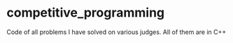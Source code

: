 # competitive_programming
Code of all problems I have solved on various judges. All of them are in C++

